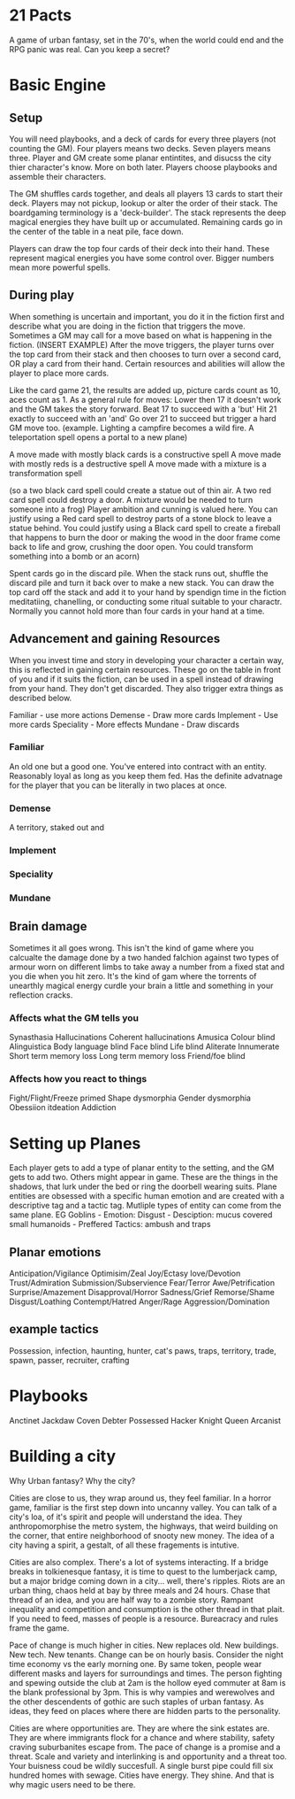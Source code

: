 # 21 Pacts

A game of urban fantasy, set in the 70's, when the world could end and the RPG panic was real.
Can you keep a secret?

# Basic Engine
## Setup
You will need playbooks, and a deck of cards for every three players (not counting the GM). Four players means two decks. Seven players means three. Player and GM create some planar entintites, and disucss the city thier character's know. More on both later. Players choose playbooks and assemble their characters.

The GM shuffles cards together, and deals all players 13 cards to start their deck.
Players may not pickup, lookup or alter the order of their stack. The boardgaming terminology is a 'deck-builder'.
The stack represents the deep magical energies they have built up or accumulated. 
Remaining cards go in the center of the table in a neat pile, face down.

Players can draw the top four cards of their deck into their hand. These represent magical energies you have some control over. Bigger  numbers mean more powerful spells.

## During play
When something is uncertain and important, you do it in the fiction first and describe what you are doing in the fiction that triggers the move. Sometimes a GM may call for a move based on what is happening in the fiction. (INSERT EXAMPLE)
After the move triggers, the player turns over the top card from their stack and then chooses to turn over a second card, OR play a card from their hand. Certain resources and abilities will allow the player to place more cards.

Like the card game 21, the results are added up, picture cards count as 10, aces count as 1.
As a general rule for moves:
Lower then 17 it doesn't work and the GM takes the story forward.
  Beat 17 to succeed with a 'but'
  Hit 21 exactly to succeed with an 'and'
  Go over 21 to succeed but trigger a hard GM move too. (example. Lighting a campfire becomes a wild fire. A teleportation spell opens a portal to a new plane)

A move made with mostly black cards is a constructive spell
A move made with mostly reds is a destructive spell
A move made with a mixture is a transformation spell

(so a two black card spell could create a statue out of thin air. A two red card spell could destroy a door. A mixture would be needed to turn someone into a frog)
Player ambition and cunning is valued here. You can justify using a Red card spell to destroy parts of a stone block to leave a statue  behind.
You could justify using a Black card spell to create a fireball that happens to burn the door or making the wood in the door frame come back to life and grow, crushing the door open. You could transform something into a bomb or an acorn)

Spent cards go in the discard pile. When the stack runs out, shuffle the discard pile and turn it back over to make a new stack. 
You can draw the top card off the stack and add it to your hand by spendign time in the fiction meditatiing, chanelling, or conducting some ritual suitable to your charactr. Normally you cannot hold more than four cards in your hand at a time.

## Advancement and gaining Resources
When you invest time and story in developing your character a certain way, this is reflected in gaining certain resources. These go on the table in front of you and if it suits the fiction, can be used in a spell instead of drawing from your hand. They don't get discarded. They also trigger extra things as described below.

Familiar -  use more actions
Demense - Draw more cards
Implement - Use more cards
Speciality - More effects
Mundane - Draw discards

### Familiar
An old one but a good one. You've entered into contract with an entity. Reasonably loyal as long as you keep them fed. Has the definite advatnage for the player that you can be literally in two places at once.

### Demense
A territory, staked out and 

### Implement

### Speciality

### Mundane


## Brain damage
Sometimes it all goes wrong. This isn't the kind of game where you calcualte the damage done by a two handed falchion against two types of armour worn on different limbs to take away a number from a fixed stat and you die when you hit zero. It's the kind of gam where the torrents of unearthly magical energy curdle your brain a little and something in your reflection cracks.

### Affects what the GM tells you
Synasthasia
Hallucinations
Coherent hallucinations
Amusica
Colour blind
Alinguistica
Body language blind
Face blind
Life blind
Aliterate
Innumerate
Short term memory loss
Long term memory loss
Friend/foe blind

### Affects how you react to things
Fight/Flight/Freeze primed
Shape dysmorphia
Gender dysmorphia
Obessiion itdeation
Addiction


# Setting up Planes

Each player gets to add a type of planar entity to the setting, and the GM gets to add two. Others might appear in game. These are the things in the shadows, that lurk under the bed or ring the doorbell wearing suits.
Plane entities are obsessed with a specific human emotion and are created with a descriptive tag and a tactic tag. Mutliple types of entity can come from the same plane. EG Goblins - Emotion: Disgust - Desciption: mucus covered small humanoids - Preffered Tactics: ambush and traps

## Planar emotions
Anticipation/Vigilance
Optimisim/Zeal
Joy/Ectasy
love/Devotion
Trust/Admiration
Submission/Subservience
Fear/Terror
Awe/Petrification
Surprise/Amazement
Disapproval/Horror
Sadness/Grief
Remorse/Shame
Disgust/Loathing
Contempt/Hatred
Anger/Rage
Aggression/Domination

## example tactics
Possession, infection, haunting, hunter, cat's paws, 
traps, territory, trade, spawn, passer, recruiter, crafting 

# Playbooks
Anctinet
Jackdaw
Coven
Debter
Possessed
Hacker
Knight
Queen
Arcanist


# Building a city

Why Urban fantasy? Why the city?

Cities are close to us, they wrap around us, they feel familiar. In a horror game, familiar is the first step down into uncanny valley. You can talk of a city's loa, of it's spirit and people will understand the idea. They anthropomorphise the metro system, the highways, that weird building on the corner, that entire neighborhood of snooty new money. The idea of a city having a spirit, a gestalt, of all these fragements is intutive. 

Cities are also complex. There's a lot of systems interacting. If a bridge breaks in tolkienesque fantasy, it is time to quest to the lumberjack camp, but a major bridge coming down in a city... well, there's ripples. Riots are an urban thing, chaos held at bay by three meals and 24 hours. Chase that thread of an idea, and you are half way to a zombie story. Rampant inequality and competition and consumption is the other thread in that plait. If you need to feed, masses of people is a resource. Bureacracy and rules frame the game.

Pace of change is much higher in cities. New replaces old. New buildings. New tech. New tenants. Change can be on hourly basis. Consider the night time economy vs the early morning one. By same token, people wear different masks and layers for surroundings and times. The person fighting and spewing outside the club at 2am is the hollow eyed commuter at 8am is the blank professional by 3pm. This is why vampies and werewolves and the other descendents of gothic are such staples of urban fantasy. As ideas, they feed on places where there are hidden parts to the personality. 

Cities are where opportunities are. They are where the sink estates are. They are where immigrants flock for a chance and where stability, safety craving suburbanites escape from. The pace of change is a promise and a threat. Scale and variety and interlinking is and opportunity and a threat too. Your buisness coud be wildly succesfull. A single burst pipe could fill six hundred homes with sewage.
Cities have energy. They shine. And that is why magic users need to be there.

